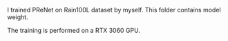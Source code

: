 I trained PReNet on Rain100L dataset by myself. This folder contains model weight.

The training is performed on a RTX 3060 GPU.